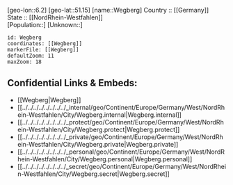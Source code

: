 ﻿---
location: [51.15,6.2] 
mapzoom: [7,12] 
mapmarker: city 
type: City
tags:
- geo/City


SpocWebEntityId: 35480
isDeleted: false
confidential: public

---
[geo-lon::6.2] 
[geo-lat::51.15] 
[name::Wegberg] 
Country :: [[Germany]]  
State :: [[NordRhein-Westfahlen]]  
[Population::] 
[Unknown::] 


```leaflet
id: Wegberg
coordinates: [[Wegberg]] 
markerFile: [[Wegberg]] 
defaultZoom: 11 
maxZoom: 18
```


## Confidential Links & Embeds: 
- [[Wegberg|Wegberg]]  
- [[../../../../../../../../_internal/geo/Continent/Europe/Germany/West/NordRhein-Westfahlen/City/Wegberg.internal|Wegberg.internal]] 
- [[../../../../../../../../_protect/geo/Continent/Europe/Germany/West/NordRhein-Westfahlen/City/Wegberg.protect|Wegberg.protect]] 
- [[../../../../../../../../_private/geo/Continent/Europe/Germany/West/NordRhein-Westfahlen/City/Wegberg.private|Wegberg.private]] 
- [[../../../../../../../../_personal/geo/Continent/Europe/Germany/West/NordRhein-Westfahlen/City/Wegberg.personal|Wegberg.personal]] 
- [[../../../../../../../../_secret/geo/Continent/Europe/Germany/West/NordRhein-Westfahlen/City/Wegberg.secret|Wegberg.secret]] 
